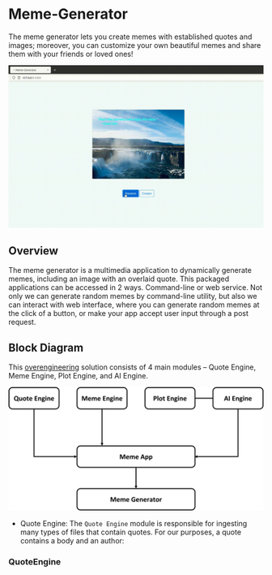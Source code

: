# Meme-Generator
The meme generator lets you create memes with established quotes and images; moreover, you can customize your own beautiful memes and share them with your friends or loved ones!

![demo](./meme_generator_demo.gif)

## Overview
The meme generator is a multimedia application to dynamically generate memes, including an image with an overlaid quote. This packaged applications can be accessed in 2 ways. Command-line or web service. Not only we can generate random memes by command-line utility, but also we can interact with web interface, where you can generate random memes at the click of a button, or make your app accept user input through a post request.

## Block Diagram
This [overengineering](https://en.wikipedia.org/wiki/Overengineering) solution consists of 4 main modules – Quote Engine, Meme Engine, Plot Engine, and AI Engine.

![block_diagram](./2_block_diagram.jpg)

 - Quote Engine: The `Quote Engine` module is responsible for ingesting many types of files that contain quotes. For our purposes, a quote contains a body and an author:

### QuoteEngine
